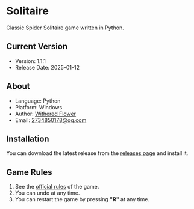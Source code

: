 # Solitaire

Classic Spider Solitaire game written in Python.

## Current Version

- Version: 1.1.1
- Release Date: 2025-01-12

## About

- Language: Python
- Platform: Windows
- Author: [Withered Flower](https://github.com/Withered-Flower-0422)
- Email: 2734850178@qq.com

## Installation

You can download the latest release from the [releases page](https://github.com/Withered-Flower-0422/Solitaire/releases) and install it.

## Game Rules

1. See the [official rules](https://en.wikipedia.org/wiki/Spider_solitaire#Rules) of the game.
2. You can undo at any time.
3. You can restart the game by pressing **"R"** at any time.
